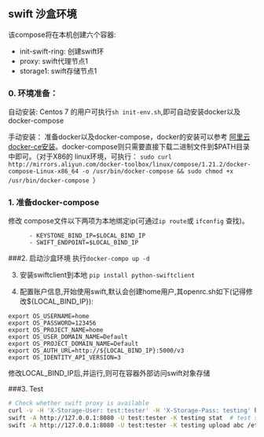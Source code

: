 ## swift 沙盒环境

该compose将在本机创建六个容器:
 - init-swift-ring: 创建swift环
 - proxy: swift代理节点1
 - storage1: swift存储节点1

### 0. 环境准备：

自动安装: 
Centos 7 的用户可执行`sh init-env.sh`,即可自动安装docker以及docker-compose

手动安装：
准备docker以及docker-compose，docker的安装可以参考 [阿里云docker-ce安装](https://yq.aliyun.com/articles/110806)。docker-compose则只需要直接下载二进制文件到$PATH目录中即可。（对于X86的 linux环境，可执行： `sudo curl http://mirrors.aliyun.com/docker-toolbox/linux/compose/1.21.2/docker-compose-Linux-x86_64 -o /usr/bin/docker-compose && sudo chmod +x /usr/bin/docker-compose `）

### 1. 准备docker-compose
修改 compose文件以下两项为本地绑定ip(可通过`ip route`或 `ifconfig` 查找)。
```
      - KEYSTONE_BIND_IP=$LOCAL_BIND_IP
      - SWIFT_ENDPOINT=$LOCAL_BIND_IP
```

###2. 启动沙盒环境
执行`docker-compo up -d`

3. 安装swiftclient到本地 `pip install python-swiftclient`

4. 配置账户信息,开始使用swift,默认会创建home用户,其openrc.sh如下(记得修改${LOCAL_BIND_IP}):
```
export OS_USERNAME=home
export OS_PASSWORD=123456
export OS_PROJECT_NAME=home
export OS_USER_DOMAIN_NAME=Default
export OS_PROJECT_DOMAIN_NAME=Default
export OS_AUTH_URL=http://${LOCAL_BIND_IP}:5000/v3
export OS_IDENTITY_API_VERSION=3
```

修改LOCAL_BIND_IP后,并运行,则可在容器外部访问swift对象存储


###3. Test

```bash
# Check whether swift proxy is available
curl -v -H 'X-Storage-User: test:tester' -H 'X-Storage-Pass: testing' http://127.0.0.1:8080/auth/v1.0
swift -A http://127.0.0.1:8080 -U test:tester -K testing stat  # test stat
swift -A http://127.0.0.1:8080 -U test:tester -K testing upload abc /etc/yum.repos.d # test upload
```
